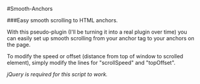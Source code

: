 #Smooth-Anchors

###Easy smooth scrolling to HTML anchors.

With this pseudo-plugin (I'll be turning it into a real plugin over time) you can easily set up smooth scrolling from your anchor tag to your anchors on the page.

To modify the speed or offset (distance from top of window to scrolled element), simply modify the lines for "scrollSpeed" and "topOffset".

_jQuery is required for this script to work._